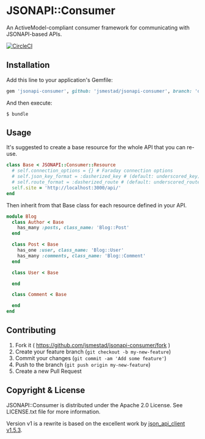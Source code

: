 # JSONAPI::Consumer

An ActiveModel-compliant consumer framework for communicating with JSONAPI-based APIs.

[![CircleCI](https://circleci.com/gh/jsmestad/jsonapi-consumer.svg?style=svg)](https://circleci.com/gh/jsmestad/jsonapi-consumer)

## Installation

Add this line to your application's Gemfile:

```ruby
gem 'jsonapi-consumer', github: 'jsmestad/jsonapi-consumer', branch: 'develop'
```

And then execute:

    $ bundle

## Usage

It's suggested to create a base resource for the whole API that you can re-use.

```ruby
class Base < JSONAPI::Consumer::Resource
  # self.connection_options = {} # Faraday connection options
  # self.json_key_format = :dasherized_key # (default: underscored_key)
  # self.route_format = :dasherized_route # (default: underscored_route)
  self.site = 'http://localhost:3000/api/'
end
```

Then inherit from that Base class for each resource defined in your API.

```ruby
module Blog
  class Author < Base
    has_many :posts, class_name: 'Blog::Post'
  end

  class Post < Base
    has_one :user, class_name: 'Blog::User'
    has_many :comments, class_name: 'Blog::Comment'
  end

  class User < Base

  end

  class Comment < Base

  end
end
```


## Contributing

1. Fork it ( https://github.com/jsmestad/jsonapi-consumer/fork )
2. Create your feature branch (`git checkout -b my-new-feature`)
3. Commit your changes (`git commit -am 'Add some feature'`)
4. Push to the branch (`git push origin my-new-feature`)
5. Create a new Pull Request

## Copyright & License

JSONAPI::Consumer is distributed under the Apache 2.0 License. See LICENSE.txt file for more information.

Version v1 is a rewrite is based on the excellent work by [json_api_client](https://github.com/chingor13/json_api_client) [v1.5.3](https://github.com/chingor13/json_api_client/tree/v1.5.3).
